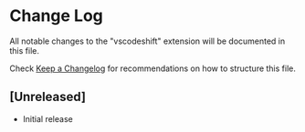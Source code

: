 # Change Log

All notable changes to the "vscodeshift" extension will be documented in this file.

Check [Keep a Changelog](http://keepachangelog.com/) for recommendations on how to structure this file.

## [Unreleased]

- Initial release